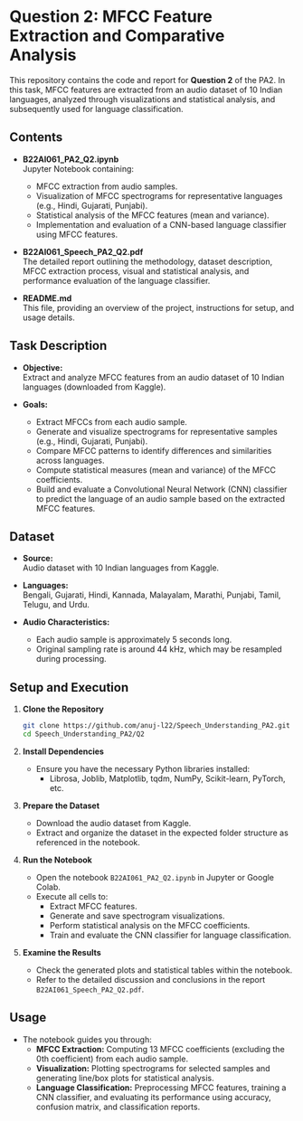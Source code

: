 # Question 2: MFCC Feature Extraction and Comparative Analysis

This repository contains the code and report for **Question 2** of the PA2. In this task, MFCC features are extracted from an audio dataset of 10 Indian languages, analyzed through visualizations and statistical analysis, and subsequently used for language classification.

## Contents

- **B22AI061_PA2_Q2.ipynb**  
  Jupyter Notebook containing:
  - MFCC extraction from audio samples.
  - Visualization of MFCC spectrograms for representative languages (e.g., Hindi, Gujarati, Punjabi).
  - Statistical analysis of the MFCC features (mean and variance).
  - Implementation and evaluation of a CNN-based language classifier using MFCC features.

- **B22AI061_Speech_PA2_Q2.pdf**  
  The detailed report outlining the methodology, dataset description, MFCC extraction process, visual and statistical analysis, and performance evaluation of the language classifier.

- **README.md**  
  This file, providing an overview of the project, instructions for setup, and usage details.

## Task Description

- **Objective:**  
  Extract and analyze MFCC features from an audio dataset of 10 Indian languages (downloaded from Kaggle).

- **Goals:**
  - Extract MFCCs from each audio sample.
  - Generate and visualize spectrograms for representative samples (e.g., Hindi, Gujarati, Punjabi).
  - Compare MFCC patterns to identify differences and similarities across languages.
  - Compute statistical measures (mean and variance) of the MFCC coefficients.
  - Build and evaluate a Convolutional Neural Network (CNN) classifier to predict the language of an audio sample based on the extracted MFCC features.

## Dataset

- **Source:**  
  Audio dataset with 10 Indian languages from Kaggle.

- **Languages:**  
  Bengali, Gujarati, Hindi, Kannada, Malayalam, Marathi, Punjabi, Tamil, Telugu, and Urdu.

- **Audio Characteristics:**  
  - Each audio sample is approximately 5 seconds long.
  - Original sampling rate is around 44 kHz, which may be resampled during processing.

## Setup and Execution

1. **Clone the Repository**
   ```bash
   git clone https://github.com/anuj-l22/Speech_Understanding_PA2.git
   cd Speech_Understanding_PA2/Q2

2. **Install Dependencies**
   - Ensure you have the necessary Python libraries installed:
     - Librosa, Joblib, Matplotlib, tqdm, NumPy, Scikit-learn, PyTorch, etc.

3. **Prepare the Dataset**
   - Download the audio dataset from Kaggle.
   - Extract and organize the dataset in the expected folder structure as referenced in the notebook.

4. **Run the Notebook**
   - Open the notebook `B22AI061_PA2_Q2.ipynb` in Jupyter or Google Colab.
   - Execute all cells to:
     - Extract MFCC features.
     - Generate and save spectrogram visualizations.
     - Perform statistical analysis on the MFCC coefficients.
     - Train and evaluate the CNN classifier for language classification.

5. **Examine the Results**
   - Check the generated plots and statistical tables within the notebook.
   - Refer to the detailed discussion and conclusions in the report `B22AI061_Speech_PA2_Q2.pdf`.

## Usage

- The notebook guides you through:
  - **MFCC Extraction:** Computing 13 MFCC coefficients (excluding the 0th coefficient) from each audio sample.
  - **Visualization:** Plotting spectrograms for selected samples and generating line/box plots for statistical analysis.
  - **Language Classification:** Preprocessing MFCC features, training a CNN classifier, and evaluating its performance using accuracy, confusion matrix, and classification reports.


